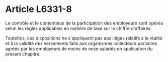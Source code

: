 # Article L6331-8

Le contrôle et le contentieux de la participation des employeurs sont opérés selon les règles applicables en matière de taxe sur le chiffre d'affaires.

Toutefois, ces dispositions ne s'appliquent pas aux litiges relatifs à la réalité et à la validité des versements faits aux organismes collecteurs paritaires agréés par les employeurs de moins de onze salariés en application du présent chapitre.